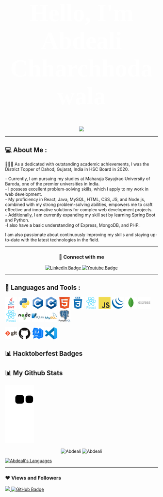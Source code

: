 <span align="center">
  <h1 align="center" style="color: white; padding-top: 50px;font-size:5rem;font-family:Fira-Code;font-weight:bold">
    Hello, I'm Abdeali Chharchhodawala
  </h1>
</span>

<div id="header" align="center">
  <img src="https://media.giphy.com/media/RbDKaczqWovIugyJmW/giphy.gif">
  <hr>

  <h2 align="left">💻 About Me :</h2>

  <p align="left">
     👨🏼‍🎓 As a dedicated  with outstanding academic achievements, I was the District Topper of Dahod, Gujarat, India in HSC Board in 2020.
  </p>

<p align="left">
  - Currently, I am pursuing my studies at Maharaja Sayajirao University of Baroda, one of the premier universities in India. <br>
  - I possess excellent problem-solving skills, which I apply to my work in web development.  <br>
  - My proficiency in React, Java, MySQL, HTML, CSS, JS, and Node.js, combined with my strong problem-solving abilities, empowers me to craft effective and innovative solutions for complex web development projects.  <br>
  - Additionally, I am currently expanding my skill set by learning Spring Boot and Python.  <br>
  -I also have a basic understanding of Express, MongoDB, and PHP.  <br>
</p>

  <p align="left">
    I am also passionate about continuously improving my skills and staying up-to-date with the latest technologies in the field.
  </p>

 <hr>
 
  <!-- Connect with me -->
  <h3>🔗 Connect with me </h3>
  <div id="badges">
    <a href="https://www.linkedin.com/in/abdeali-chharchhoda">
      <img src="https://img.shields.io/badge/LinkedIn-blue?style=for-the-badge&logo=linkedin&logoColor=white" alt="LinkedIn Badge" />
    </a>
    <a href="https://youtube.com/@learnerboy4405">
      <img src="https://img.shields.io/badge/YouTube-red?style=for-the-badge&logo=youtube&logoColor=white" alt="Youtube Badge" />
    </a>
  </div>
</div>

<hr>

## 🔨 Languages and Tools :

 
<p align="left">
  <img src="https://github.com/devicons/devicon/blob/master/icons/java/java-original-wordmark.svg" title="Java" alt="Java" width="40" height="40" />
  <img src="https://github.com/devicons/devicon/blob/master/icons/python/python-original.svg" title="Python" alt="Python" width="40" height="40"/>
  <img src="https://github.com/devicons/devicon/blob/master/icons/c/c-original.svg" title="C" alt="C" width="40" height="40" />
  <img src="https://github.com/devicons/devicon/blob/master/icons/cplusplus/cplusplus-original.svg" title="C++" alt="C++" width="40" height="40" />
 
  <img src="https://github.com/devicons/devicon/blob/master/icons/html5/html5-original.svg" title="HTML5" alt="HTML" width="40" height="40" />
  <img src="https://github.com/devicons/devicon/blob/master/icons/css3/css3-plain-wordmark.svg" title="CSS3" alt="CSS" width="40" height="40" />
  <img src="https://github.com/devicons/devicon/blob/master/icons/react/react-original-wordmark.svg" title="BootStrap" alt="BootStrap" width="40" height="40" />
  <img src="https://github.com/devicons/devicon/blob/master/icons/javascript/javascript-original.svg" title="JavaScript" alt="JavaScript" width="40" height="40" />
  <img src="https://github.com/devicons/devicon/blob/master/icons/jquery/jquery-original.svg" title="JQuery" alt="JQuery" width="40" height="40" />

   <img src="https://github.com/devicons/devicon/blob/master/icons/mongodb/mongodb-original.svg" title="MongoDB" alt="MongoDB" width="40" height="40" />
   <img src="https://github.com/devicons/devicon/blob/master/icons/express/express-original-wordmark.svg" title="Express" alt="Express" width="40" height="40" />
   <img src="https://github.com/devicons/devicon/blob/master/icons/react/react-original-wordmark.svg" title="React" alt="React" width="40" height="40" />
   <img src="https://github.com/devicons/devicon/blob/master/icons/nodejs/nodejs-original-wordmark.svg" title="NodeJS" alt="NodeJS" width="40" height="40" />

   <img src="https://github.com/devicons/devicon/blob/master/icons/sqlite/sqlite-original-wordmark.svg" title="SQLite" alt="SQLite" width="40" height="40" />
   <img src="https://github.com/devicons/devicon/blob/master/icons/mysql/mysql-original-wordmark.svg" title="MySQL" alt="MySQL" width="40" height="40" />
   <img src="https://github.com/devicons/devicon/blob/master/icons/postgresql/postgresql-original-wordmark.svg" title="Postgress" alt="Postgress" width="40" height="40" />
  
</p>

<p>
  <img src="https://github.com/devicons/devicon/blob/master/icons/git/git-original-wordmark.svg" title="Git" alt="Git" width="40" height="40" />
  <img src="https://github.com/devicons/devicon/blob/master/icons/github/github-original.svg" title="GitHub" alt="GitHub" width="40" height="40" />
  <img src="https://github.com/devicons/devicon/blob/master/icons/intellij/intellij-plain.svg" title="Intellij" alt="Intellij" width="40" height="40" />
  <img src="https://github.com/devicons/devicon/blob/master/icons/vscode/vscode-original.svg" title="VsCode" alt="VsCode" width="40" height="40" />
</p>

## 📊 Hacktoberfest Badges

<!-- [image](https://github.com/user-attachments/assets/5eb6bc74-497b-4571-8e70-14e72bd72bb7) -->


## 📊 My Github Stats
![Github Contribution](https://github.com/Abdeali099/Abdeali099/blob/output/github-contribution-grid-snake.svg)

<p align="center" style="width: 100%;">
    <span style="width: 100%;">
        <img align="center" style="width: 49%;" src="https://github-readme-stats.vercel.app/api?username=Abdeali099&theme=algolia&show_icons=true" alt="Abdeali" />
        <img align="center" style="width: 49%;" src="https://github-readme-streak-stats.herokuapp.com/?user=Abdeali099&theme=algolia#version3" alt="Abdeali" />
    </span>
</p>

<a href="https://github.com/Abdeali099/github-readme-stats">
  <img alt="Abdeali's Languages" src="https://github-readme-stats.vercel.app/api/top-langs/?username=Abdeali099&langs_count=8&count_private=true&layout=compact&theme=react&hide_border=true&bg_color=0D1117" />
</a>

<hr>

### ❤ Views and Followers

<p>
  <a href="https://github.com/Abdeali099/github-profile-views-counter">
    <img src="https://komarev.com/ghpvc/?username=Abdeali099">
  </a>
  <a href="https://github.com/Abdeali099?tab=followers">
    <img src="https://img.shields.io/github/followers/Abdeali099?label=Followers&style=social" alt="GitHub Badge">
  </a>
</p>
